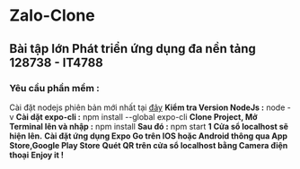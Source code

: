 # Zalo-Clone
## Bài tập lớn Phát triển ứng dụng đa nền tảng  128738 - IT4788
### Yêu cầu phần mềm :
Cài đặt nodejs phiên bản mới nhất tại [đây](https://nodejs.org/en/download/)
**Kiểm tra Version NodeJs :**
  node -v
**Cài dặt expo-cli :**
  npm install --global expo-cli
**Clone Project, Mở Terminal lên và nhập :**
  npm install
**Sau đó :**
  npm start
**1 Cửa sổ localhost sẽ hiện lên.**
**Cài đặt ứng dụng Expo Go trên IOS hoặc Android thông qua App Store,Google Play Store**
**Quét QR trên cửa sổ localhost bằng Camera điện thoại**
**Enjoy it !**
